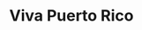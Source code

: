 ---
pid: NS101
title: Viva Puerto Rico
location_transcription: Northeast
zipcode: '19149'
outside_phl: 
neighborhood: Frankford
age: '33'
age_range: 30-39
instagram: 
image_file_name: NS_101.jpg
proposal_transcription: |-
  * The Island /*Coqui
  * El Morro
  * hardworking men.
  * Children
  * Mothers
  * Flag
topic: Hispanic
topic_summary: '0'
type: Other No Form
keywords_other: puerto rico
credit: Cathy Torres
image_labels: 
twitter: 
facebook: 
permalink: "/monuments/ns101/"
layout: item-page
---